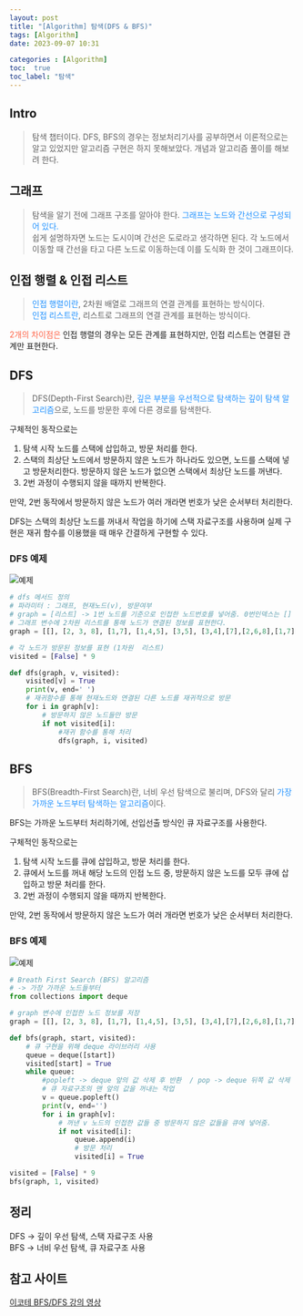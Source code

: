 ```yaml
---
layout: post
title: "[Algorithm] 탐색(DFS & BFS)"
tags: [Algorithm]
date: 2023-09-07 10:31

categories : [Algorithm]
toc:  true
toc_label: "탐색"
---
```


## Intro
> 탐색 챕터이다. DFS, BFS의 경우는 정보처리기사를 공부하면서 이론적으로는 알고 있었지만 알고리즘 구현은 하지 못해보았다. 개념과 알고리즘 풀이를 해보려 한다.

## 그래프
> 탐색을 알기 전에 그래프 구조를 알아야 한다. <span style ="color:#1E90FF">그래프는 노드와 간선으로 구성되어 있다.</span> <br>쉽게 설명하자면 노드는 도시이며 간선은 도로라고 생각하면 된다. 각 노드에서 이동할 때 간선을 타고 다른 노드로 이동하는데 이를 도식화 한 것이 그래프이다.

## 인접 행렬 & 인접 리스트
> <span style ="color:#1E90FF">인접 행렬이란</span>, 2차원 배열로 그래프의 연결 관계를 표현하는 방식이다. <br>
>  <span style ="color:#1E90FF">인접 리스트란</span>, 리스트로 그래프의 연결 관계를 표현하는 방식이다.

 <span style ="color:#FF6347">2개의 차이점은</span> 인접 행렬의 경우는 모든 관계를 표현하지만, 인접 리스트는 연결된 관계만 표현한다.<br>

## DFS
> DFS(Depth-First Search)란, <span style ="color:#1E90FF">깊은 부분을 우선적으로 탐색하는 깊이 탐색 알고리즘</span>으로, 노드를 방문한 후에 다른 경로를 탐색한다.


구체적인 동작으로는
1. 탐색 시작 노드를 스택에 삽입하고, 방문 처리를 한다.
2. 스택의 최상단 노드에서 방문하지 않은 노드가 하나라도 있으면, 노드를 스택에 넣고 방문처리한다. 방문하지 않은 노드가 없으면 스택에서 최상단 노드를 꺼낸다.
3. 2번 과정이 수행되지 않을 때까지 반복한다.

만약, 2번 동작에서 방문하지 않은 노드가 여러 개라면 번호가 낮은 순서부터 처리한다.

DFS는 스택의 최상단 노드를 꺼내서 작업을 하기에 스택 자료구조를 사용하며 실제 구현은 재귀 함수를 이용했을 때 매우 간결하게 구현할 수 있다.

### DFS 예제
![예제](https://user-images.githubusercontent.com/112313165/266311386-5b32296f-1890-4cee-87f3-3176eef31c66.png)

```python
# dfs 메서드 정의
# 파라미터 : 그래프, 현재노드(v), 방문여부
# graph = [리스트] -> 1번 노드를 기준으로 인접한 노드번호를 넣어줌. 0번인덱스는 [] 빈 리스트 담기 
# 그래프 변수에 2차원 리스트를 통해 노드가 연결된 정보를 표현한다. 
graph = [[], [2, 3, 8], [1,7], [1,4,5], [3,5], [3,4],[7],[2,6,8],[1,7] ]

# 각 노드가 방문된 정보를 표현 (1차원  리스트)
visited = [False] * 9

def dfs(graph, v, visited):
    visited[v] = True
    print(v, end=' ')
    # 재귀함수를 통해 현재노드와 연결된 다른 노드를 재귀적으로 방문
    for i in graph[v]:
        # 방문하지 않은 노드들만 방문
        if not visited[i]:
            #재귀 함수를 통해 처리
            dfs(graph, i, visited)

```


## BFS
> BFS(Breadth-First Search)란, 너비 우선 탐색으로 불리며, DFS와 달리<span style ="color:#1E90FF"> 가장 가까운 노드부터 탐색하는 알고리즘</span>이다.

BFS는 가까운 노드부터 처리하기에, 선입선출 방식인 큐 자료구조를 사용한다.<br>

구체적인 동작으로는
1. 탐색 시작 노드를 큐에 삽입하고, 방문 처리를 한다.
2. 큐에서 노드를 꺼내 해당 노드의 인접 노드 중, 방문하지 않은 노드를 모두 큐에 삽입하고 방문 처리를 한다.
3. 2번 과정이 수행되지 않을 때까지 반복한다.

만약, 2번 동작에서 방문하지 않은 노드가 여러 개라면 번호가 낮은 순서부터 처리한다.

### BFS 예제

![예제](https://user-images.githubusercontent.com/112313165/266311386-5b32296f-1890-4cee-87f3-3176eef31c66.png)

```python
# Breath First Search (BFS) 알고리즘
# -> 가장 가까운 노드들부터
from collections import deque

# graph 변수에 인접한 노드 정보를 저장
graph = [[], [2, 3, 8], [1,7], [1,4,5], [3,5], [3,4],[7],[2,6,8],[1,7] ]

def bfs(graph, start, visited):
    # 큐 구현을 위해 deque 라이브러리 사용
    queue = deque([start])
    visited[start] = True
    while queue:
        #popleft -> deque 앞의 값 삭제 후 반환  / pop -> deque 뒤쪽 값 삭제
        # 큐 자료구조의 맨 앞의 값을 꺼내는 작업
        v = queue.popleft()
        print(v, end='')
        for i in graph[v]:
            # 꺼낸 v 노드의 인접한 값들 중 방문하지 않은 값들을 큐에 넣어줌.
            if not visited[i]:
                queue.append(i)
                # 방문 처리
                visited[i] = True

visited = [False] * 9
bfs(graph, 1, visited)

```


## 정리
DFS -> 깊이 우선 탐색, 스택 자료구조 사용<br>
BFS -> 너비 우선 탐색, 큐 자료구조 사용


## 참고 사이트
[이코테 BFS/DFS 강의 영상](https://www.youtube.com/watch?v=7C9RgOcvkvo&t=2435s&pp=ygUHZGZzIGJmcw%3D%3D)<br>


